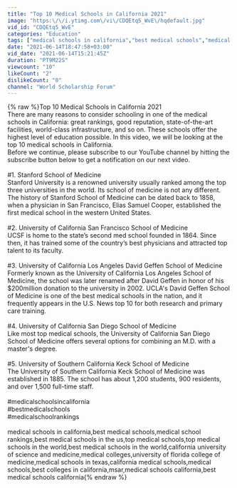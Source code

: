 ```yaml
---
title: "Top 10 Medical Schools in California 2021"
image: "https:\/\/i.ytimg.com\/vi\/CDQEtq5_WvE\/hqdefault.jpg"
vid_id: "CDQEtq5_WvE"
categories: "Education"
tags: ["medical schools in california","best medical schools","medical school rankings"]
date: "2021-06-14T18:47:58+03:00"
vid_date: "2021-06-14T15:21:45Z"
duration: "PT9M22S"
viewcount: "10"
likeCount: "2"
dislikeCount: "0"
channel: "World Scholarship Forum"
---
```

{% raw %}Top 10 Medical Schools in California 2021<br />There are many reasons to consider schooling in one of the medical schools in California: great rankings, good reputation, state-of-the-art facilities, world-class infrastructure, and so on. These schools offer the highest level of education possible. In this video, we will be looking at the top 10 medical schools in California.<br />Before we continue, please subscribe to our YouTube channel by hitting the subscribe button below to get a notification on our next video.<br /><br />#1. Stanford School of Medicine<br />Stanford University is a renowned university usually ranked among the top three universities in the world. Its school of medicine is not any different. The history of Stanford School of Medicine can be dated back to 1858, when a physician in San Francisco, Elias Samuel Cooper, established the first medical school in the western United States.<br /><br />#2. University of California San Francisco School of Medicine<br />UCSF is home to the state’s second med school founded in 1864. Since then, it has trained some of the country’s best physicians and attracted top talent to its faculty. <br /><br />#3. University of California Los Angeles David Geffen School of Medicine<br />Formerly known as the University of California Los Angeles School of Medicine, the school was later renamed after David Geffen in honor of his $200million donation to the university in 2002. UCLA's David Geffen School of Medicine is one of the best medical schools in the nation, and it frequently appears in the U.S. News top 10 for both research and primary care training.<br /><br />#4. University of California San Diego School of Medicine<br />Like most top medical schools, the University of California San Diego School of Medicine offers several options for combining an M.D. with a master's degree. <br /><br />#5. University of Southern California Keck School of Medicine<br />The University of Southern California Keck School of Medicine was established in 1885. The school has about 1,200 students, 900 residents, and over 1,500 full-time staff.<br /><br />#medicalschoolsincalifornia<br />#bestmedicalschools<br />#medicalschoolrankings<br /><br />medical schools in california,best medical schools,medical school rankings,best medical schools in the us,top medical schools,top medical schools in the world,best medical schools in the world,california university of science and medicine,medical colleges,university of florida college of medicine,medical schools in texas,california medical schools,medical schools,best colleges in california,msar,medical schools california,best medical schools california{% endraw %}
